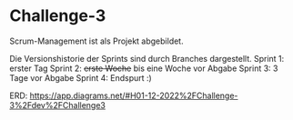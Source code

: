 # Challenge-3

Scrum-Management ist als Projekt abgebildet.

Die Versionshistorie der Sprints sind durch Branches dargestellt.
Sprint 1: erster Tag
Sprint 2: ~~erste Woche~~ bis eine Woche vor Abgabe
Sprint 3: 3 Tage vor Abgabe
Sprint 4: Endspurt :)

ERD: https://app.diagrams.net/#H01-12-2022%2FChallenge-3%2Fdev%2FChallenge3
